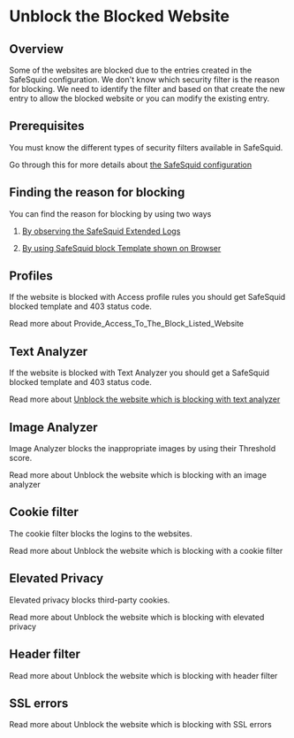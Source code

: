 # Unblock the Blocked Website

## Overview

Some of the websites are blocked due to the entries created in the SafeSquid configuration. We don\'t know which security filter is the reason for blocking. We need to identify the filter and based on that create the new entry to allow the blocked website or you can modify the existing entry.

## Prerequisites

You must know the different types of security filters available in SafeSquid.

Go through this for more details about [the SafeSquid configuration](https://help.safesquid.com/portal/en/kb/configuration)

## Finding the reason for blocking

You can find the reason for blocking by using two ways

1.  [By observing the SafeSquid Extended Logs](https://help.safesquid.com/portal/en/kb/articles/identify-the-filter-by-using-safesquid-extended-logs-or-detailed-logs)

2.  [By using SafeSquid block Template shown on Browser](https://help.safesquid.com/portal/en/kb/articles/identify-the-filter-name-by-using-safesquid-block-template)

## Profiles

If the website is blocked with Access profile rules you should get SafeSquid blocked template and 403 status code.

Read more about Provide_Access_To_The_Block_Listed_Website

## Text Analyzer

If the website is blocked with Text Analyzer you should get a SafeSquid blocked template and 403 status code.

Read more about [Unblock the website which is blocking with text analyzer](https://help.safesquid.com/portal/en/kb/articles/unblock-the-website-which-is-blocking-with-text-analyzer)

## Image Analyzer

Image Analyzer blocks the inappropriate images by using their Threshold score.

Read more about Unblock the website which is blocking with an image analyzer

## Cookie filter

The cookie filter blocks the logins to the websites.

Read more about Unblock the website which is blocking with a cookie filter

## Elevated Privacy

Elevated privacy blocks third-party cookies.

Read more about Unblock the website which is blocking with elevated privacy

## Header filter

Read more about Unblock the website which is blocking with header filter

## SSL errors

Read more about Unblock the website which is blocking with SSL errors

